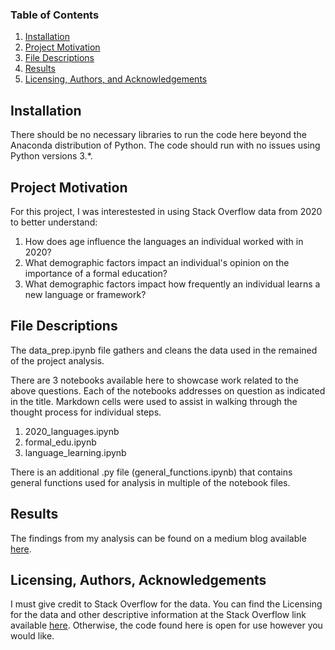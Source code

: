 ### Table of Contents

1. [Installation](#installation)
2. [Project Motivation](#motivation)
3. [File Descriptions](#files)
4. [Results](#results)
5. [Licensing, Authors, and Acknowledgements](#licensing)

## Installation <a name="installation"></a>

There should be no necessary libraries to run the code here beyond the Anaconda distribution of Python.  The code should run with no issues using Python versions 3.*.

## Project Motivation<a name="motivation"></a>

For this project, I was interestested in using Stack Overflow data from 2020 to better understand:

1. How does age influence the languages an individual worked with in 2020?
2. What demographic factors impact an individual's opinion on the importance of a formal education?
3. What demographic factors impact how frequently an individual learns a new language or framework?

## File Descriptions<a name="files"></a>

The data_prep.ipynb file gathers and cleans the data used in the remained of the project analysis.

There are 3 notebooks available here to showcase work related to the above questions. Each of the notebooks addresses on question as indicated in the title. Markdown cells were used to assist in walking through the thought process for individual steps.
1. 2020_languages.ipynb
2. formal_edu.ipynb
3. language_learning.ipynb

There is an additional .py file (general_functions.ipynb) that contains general functions used for analysis in multiple of the notebook files.

## Results<a name="results"></a>

The findings from my analysis can be found on a medium blog available [here](https://jadefreese98.medium.com/how-demographics-impacted-developers-in-2020-b2f4036a0f0a).

## Licensing, Authors, Acknowledgements<a name="licensing"></a>

I must give credit to Stack Overflow for the data.  You can find the Licensing for the data and other descriptive information at the Stack Overflow link available [here](https://insights.stackoverflow.com/survey).  Otherwise, the code found here is open for use however you would like.
